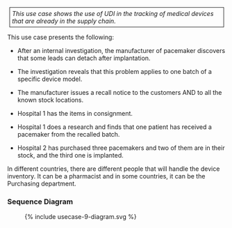 <style>
  .table-usecase {
    width: 100%;
  }

  .table-usecase > thead > tr > th,
  .table-usecase > tbody > tr > th,
  .table-usecase > tfoot > tr > th,
  .table-usecase > thead > tr > td,
  .table-usecase > tbody > tr > td,
  .table-usecase > tfoot > tr > td {
    text-align: center;
  }

  .table-usecase .cell-shaded {
    background-color: #e6e6ff;
  }
  
  .table-usecase .cell-fat-bottom {
    border-bottom-width: 3px;
    border-bottom-color: #cccccc;
  }
</style>

<div style="  border: 1px solid; padding: 5px; margin: 5px;">
<i>This use case shows the use of UDI in the tracking of medical devices
that are already in the supply chain.</i>
</div>

This use case presents the following:

- After an internal investigation, the manufacturer of pacemaker discovers that some leads can detach after implantation.

- The investigation reveals that this problem applies to one batch of a specific device model.

- The manufacturer issues a recall notice to the customers AND to all the known stock locations.

- Hospital 1 has the items in consignment.

- Hospital 1 does a research and finds that one patient has received a pacemaker from the recalled batch. 

- Hospital 2 has purchased three pacemakers and two of them are in their stock, and the third one is implanted.

In different countries, there are different people that will handle the
device inventory. It can be a pharmacist and in some countries, it can
be the Purchasing department.

###  Sequence Diagram

  <div style="width:100%">
  <figure style="width:100%">
    {% include usecase-9-diagram.svg %}
    <!-- <figcaption>Use Case 9</figcaption> -->
  </figure>
  </div>

<!-- <div style="text-align:center">
<img src="image_UC9_SequenceDiagram.png" style="width:6.76672in;height:6.98471in"/>
</div> -->

